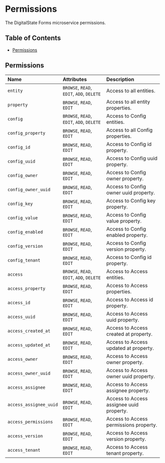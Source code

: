 # Permissions

The DigitalState Forms microservice permissions.

## Table of Contents

- [Permissions](#permissions)

## Permissions

| Name | Attributes | Description |
| :--- | :--------- | :---------- |
| `entity` | `BROWSE`, `READ`, `EDIT`, `ADD`, `DELETE` | Access to all entities. |
| `property` | `BROWSE`, `READ`, `EDIT` | Access to all entity properties. |
| `config` | `BROWSE`, `READ`, `EDIT`, `ADD`, `DELETE` | Access to Config entities. |
| `config_property` | `BROWSE`, `READ`, `EDIT` | Access to all Config properties. |
| `config_id` | `BROWSE`, `READ`, `EDIT` | Access to Config id property. |
| `config_uuid` | `BROWSE`, `READ`, `EDIT` | Access to Config uuid property. |
| `config_owner` | `BROWSE`, `READ`, `EDIT` | Access to Config owner property. |
| `config_owner_uuid` | `BROWSE`, `READ`, `EDIT` | Access to Config owner uuid property. |
| `config_key` | `BROWSE`, `READ`, `EDIT` | Access to Config key property. |
| `config_value` | `BROWSE`, `READ`, `EDIT` | Access to Config value property. |
| `config_enabled` | `BROWSE`, `READ`, `EDIT` | Access to Config enabled property. |
| `config_version` | `BROWSE`, `READ`, `EDIT` | Access to Config version property. |
| `config_tenant` | `BROWSE`, `READ`, `EDIT` | Access to Config id property. |
| `access` | `BROWSE`, `READ`, `EDIT`, `ADD`, `DELETE` | Access to Access entities. |
| `access_property` | `BROWSE`, `READ`, `EDIT` | Access to Access properties. |
| `access_id` | `BROWSE`, `READ`, `EDIT` | Access to Access id property. |
| `access_uuid` | `BROWSE`, `READ`, `EDIT` | Access to Access uuid property. |
| `access_created_at` | `BROWSE`, `READ`, `EDIT` | Access to Access created at property. |
| `access_updated_at` | `BROWSE`, `READ`, `EDIT` | Access to Access updated at property. |
| `access_owner` | `BROWSE`, `READ`, `EDIT` | Access to Access owner property. |
| `access_owner_uuid` | `BROWSE`, `READ`, `EDIT` | Access to Access owner uuid property. |
| `access_assignee` | `BROWSE`, `READ`, `EDIT` | Access to Access assignee property. |
| `access_assignee_uuid` | `BROWSE`, `READ`, `EDIT` | Access to Access assignee uuid property. |
| `access_permissions` | `BROWSE`, `READ`, `EDIT` | Access to Access permissions property. |
| `access_version` | `BROWSE`, `READ`, `EDIT` | Access to Access version property. |
| `access_tenant` | `BROWSE`, `READ`, `EDIT` | Access to Access tenant property. |
